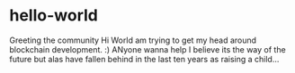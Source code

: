 # hello-world
Greeting the community
Hi World am trying to get my head around blockchain development. :)
ANyone wanna help I believe its the way of the future but alas have fallen behind in the last ten years as raising a child...
